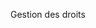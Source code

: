 <Token xmlns:xlink="http://www.w3.org/1999/xlink">Gestion des droits</Token>

<!--HONumber=Jan17_HO1-->


